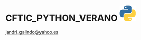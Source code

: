 # CFTIC_PYTHON_VERANO <img src="/assets/python.png" width="50" height="50" alt="Python logo">

jandri_galindo@yahoo.es
